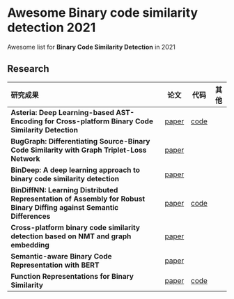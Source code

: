 # Awesome Binary code similarity detection 2021

Awesome list for **Binary Code Similarity Detection** in 2021



## Research

| 研究成果                                                     | 论文                                                         | 代码                                            | 其他 |
| :----------------------------------------------------------- | ------------------------------------------------------------ | ----------------------------------------------- | ---- |
| **Asteria: Deep Learning-based AST-Encoding for Cross-platform Binary Code Similarity Detection** | [paper](https://arxiv.org/pdf/2108.06082.pdf)                | [code](https://github.com/Asteria-BCSD/Asteria) |      |
| **BugGraph: Differentiating Source-Binary Code Similarity with Graph Triplet-Loss Network** | [paper](https://www2.seas.gwu.edu/~howie/publications/BugGraph-ASIACCS21.pdf) |                                                 |      |
| **BinDeep: A deep learning approach to binary code similarity detection** | [paper](https://pdf.sciencedirectassets.com/271506/1-s2.0-S0957417420X00224/1-s2.0-S0957417420310332/main.pdf?X-Amz-Security-Token=IQoJb3JpZ2luX2VjEFYaCXVzLWVhc3QtMSJHMEUCIBkAS6pU%2BxmWtMIeCCVSWQT4%2FtE%2FaITIO3CbzrrtncLJAiEAuZZsu%2FrlMRpYGqZt7Yb20S7aGMaEdCHAUeXr1XMgUasqgwQIn%2F%2F%2F%2F%2F%2F%2F%2F%2F%2F%2FARAEGgwwNTkwMDM1NDY4NjUiDHfQqPYrLfvsqzi3WCrXA4ukEOpe2MQADKcnzNtxDpfvlLBu%2FnJk4t1lq%2FxrZ3nooxfVthtq3m2Xt4yACK8JKSziNgkMtSuBTQbjywrB8jqLXSNAQ0rQ%2F4lfUWo144KDiD8PH3tPg9Ns1HFmiz3C7hqyM6lSJoHx3YrXr1Ku%2FYnB1mkwb2UFVpR%2FBUOtarTdvfu6DW8sMDBw6wN3QZ1aqBEH4qEhrpZS55wvh6jrc50puksAIkjbnw810JwQDKlhB5JWwA4FlhINH0QOOJUrzksxXSjmbsXdIDF4Gtl3QcfdfebRZUVLIW0NCPT%2B6vy3ZejnhRqpKrVgwKp3%2FmQ5FmahEIzolMYahELfYI7Rv67xnI5wtpwIjQtYCHlonn6LJkDz1%2F5e6LvQymq7y9EwnQfj6YqSrkr%2Bt7ZP3MgC9%2FUeU032OPjT9xsKiKvDDWvUzo1RUFtu7%2B4BhcbtBH%2FxZWQVuYx%2BF97tnUijslc1CKz%2F7PbN4VS24ofENWWrBL7oB0StdQKGgjAZEaW1bBxi4mwxhSOPstueoEOiqtF3b0Z1IJ%2BqD%2FRbWwityKTUDVdGd3FoP70r4Kfka3WoJ9669903IMa26sXosa9PDpm43CUc1PCS5l6RF712h8qhQr6KfhQdFWPIszC3keGJBjqlAUfBJYb9SLUtJKuVf3Gq9yDwBrBe9WK%2F7MtL7wn%2B57qOTyWBTBCFNliw%2FPrNekQHWPjLJK%2FF9QOUCZmRRq3iiE4FbB5YULVMXJpCMCu5iLnx1OTi132zN0bHLu%2B6akno%2BbrcpVrGJcbbMPbQjyqOkWDOJ68BNestMSqcEaa%2FOGk8c%2FUiIt9gZkvHHrKd%2FYYnTuFx82rMNKHtUiimmlwzFxRnthbkVw%3D%3D&X-Amz-Algorithm=AWS4-HMAC-SHA256&X-Amz-Date=20210908T064132Z&X-Amz-SignedHeaders=host&X-Amz-Expires=300&X-Amz-Credential=ASIAQ3PHCVTY7JCW6I65%2F20210908%2Fus-east-1%2Fs3%2Faws4_request&X-Amz-Signature=f67a37edff344e864fa2a593fbbaf3f95ee2dc7efc5efe071508988b87098046&hash=d5c11e23bbf16585b7ef13a4075c95c075f8c9314b8a8bd7123198605ff17774&host=68042c943591013ac2b2430a89b270f6af2c76d8dfd086a07176afe7c76c2c61&pii=S0957417420310332&tid=spdf-f5773ae5-132b-4152-81c2-00a651a8a779&sid=1ff275cc70e97841f608bb05f0b2d93d759agxrqa&type=client) |                                                 |      |
| **BinDiffNN: Learning Distributed Representation of Assembly for Robust Binary Diffing against Semantic Differences** | [paper](https://ieeexplore.ieee.org/abstract/document/9470904) | [code](https://github.com/sami2316/bindiff_NN)  |      |
| **Cross-platform binary code similarity detection based on NMT and graph embedding** | [paper](https://www.aimspress.com/article/doi/10.3934/mbe.2021230) |                                                 |      |
| **Semantic-aware Binary Code Representation with BERT**      | [paper](https://arxiv.org/pdf/2106.05478.pdf)                |                                                 |      |
| **Function Representations for Binary Similarity**           | [paper](https://ieeexplore.ieee.org/abstract/document/9325042) | [code](https://github.com/gadiluna/SAFE)        |      |



